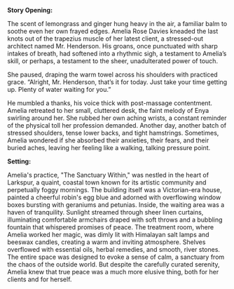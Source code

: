 **Story Opening:**

The scent of lemongrass and ginger hung heavy in the air, a familiar balm to soothe even her own frayed edges. Amelia Rose Davies kneaded the last knots out of the trapezius muscle of her latest client, a stressed-out architect named Mr. Henderson. His groans, once punctuated with sharp intakes of breath, had softened into a rhythmic sigh, a testament to Amelia’s skill, or perhaps, a testament to the sheer, unadulterated power of touch.

She paused, draping the warm towel across his shoulders with practiced grace. “Alright, Mr. Henderson, that’s it for today. Just take your time getting up. Plenty of water waiting for you.”

He mumbled a thanks, his voice thick with post-massage contentment. Amelia retreated to her small, cluttered desk, the faint melody of Enya swirling around her. She rubbed her own aching wrists, a constant reminder of the physical toll her profession demanded. Another day, another batch of stressed shoulders, tense lower backs, and tight hamstrings. Sometimes, Amelia wondered if she absorbed their anxieties, their fears, and their buried aches, leaving her feeling like a walking, talking pressure point.

**Setting:**

Amelia's practice, "The Sanctuary Within," was nestled in the heart of Larkspur, a quaint, coastal town known for its artistic community and perpetually foggy mornings. The building itself was a Victorian-era house, painted a cheerful robin's egg blue and adorned with overflowing window boxes bursting with geraniums and petunias. Inside, the waiting area was a haven of tranquility. Sunlight streamed through sheer linen curtains, illuminating comfortable armchairs draped with soft throws and a bubbling fountain that whispered promises of peace. The treatment room, where Amelia worked her magic, was dimly lit with Himalayan salt lamps and beeswax candles, creating a warm and inviting atmosphere. Shelves overflowed with essential oils, herbal remedies, and smooth, river stones. The entire space was designed to evoke a sense of calm, a sanctuary from the chaos of the outside world. But despite the carefully curated serenity, Amelia knew that true peace was a much more elusive thing, both for her clients and for herself.
